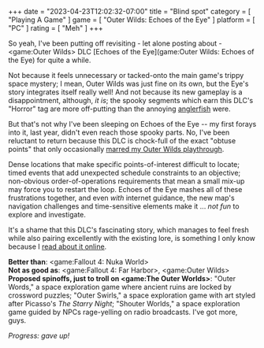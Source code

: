 +++
date = "2023-04-23T12:02:32-07:00"
title = "Blind spot"
category = [ "Playing A Game" ]
game = [ "Outer Wilds: Echoes of the Eye" ]
platform = [ "PC" ]
rating = [ "Meh" ]
+++

So yeah, I've been putting off revisiting - let alone posting about - <game:Outer Wilds> DLC [Echoes of the Eye](game:Outer Wilds: Echoes of the Eye) for quite a while.

Not because it feels unnecessary or tacked-onto the main game's trippy space mystery; I mean, Outer Wilds was just fine on its own, but the Eye's story integrates itself really well!  And not because its new gameplay is a disappointment, although, <i>it is</i>; the spooky segments which earn this DLC's "Horror" tag are more off-putting than the annoying <a href="https://outerwilds.fandom.com/wiki/Anglerfish">anglerfish</a> were.

But that's not why I've been sleeping on Echoes of the Eye -- my first forays into it, last year, didn't even reach those spooky parts.  No, I've been reluctant to return because this DLC is chock-full of the exact "obtuse points" that only occasionally [marred my Outer Wilds playthrough]($SiteBaseURL$2022/07/24/spaceloop/).

Dense locations that make specific points-of-interest difficult to locate; timed events that add unexpected schedule constraints to an objective; non-obvious order-of-operations requirements that mean a small mix-up may force you to restart the loop.  Echoes of the Eye mashes all of these frustrations together, and even <i>with</i> internet guidance, the new map's navigation challenges and time-sensitive elements make it ... <i>not fun</i> to explore and investigate.

It's a shame that this DLC's fascinating story, which manages to feel fresh while also pairing excellently with the existing lore, is something I only know because I <a href="https://outerwilds.fandom.com/wiki/The_Stranger%27s_inhabitants">read about it online</a>.

<b>Better than</b>: <game:Fallout 4: Nuka World>  
<b>Not as good as</b>: <game:Fallout 4: Far Harbor>, <game:Outer Wilds>  
<b>Proposed spinoffs, just to troll on <game:The Outer Worlds></b>: "Outer Words," a space exploration game where ancient ruins are locked by crossword puzzles; "Outer Swirls," a space exploration game with art styled after Picasso's <i>The Starry Night</i>; "Shouter Worlds," a space exploration game guided by NPCs rage-yelling on radio broadcasts.  I've got more, guys.

<i>Progress: gave up!</i>
